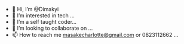 - 👋 Hi, I’m @Dimakyi
- 👀 I’m interested in tech ...
- 🌱 I’m a self taught coder...
- 💞️ I’m looking to collaborate on ...
- 📫 How to reach me masakecharlotte@gmail.com or 0823112662 ...

<!---
Dimakyi/Dimakyi is a ✨ special ✨ repository because its `README.md` (this file) appears on your GitHub profile.
You can click the Preview link to take a look at your changes.
--->
